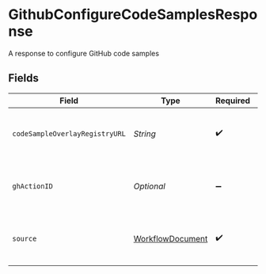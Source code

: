 # GithubConfigureCodeSamplesResponse

A response to configure GitHub code samples


## Fields

| Field                                                       | Type                                                        | Required                                                    | Description                                                 |
| ----------------------------------------------------------- | ----------------------------------------------------------- | ----------------------------------------------------------- | ----------------------------------------------------------- |
| `codeSampleOverlayRegistryURL`                              | *String*                                                    | :heavy_check_mark:                                          | The URL of the code sample overlay registry                 |
| `ghActionID`                                                | *Optional<String>*                                          | :heavy_minus_sign:                                          | The ID of the GitHub action that was dispatched             |
| `source`                                                    | [WorkflowDocument](../../models/shared/WorkflowDocument.md) | :heavy_check_mark:                                          | A document referenced by a workflow                         |